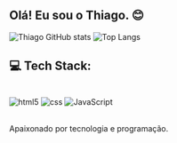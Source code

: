 
## Olá! Eu sou o Thiago. 😊

![Thiago GitHub stats](https://github-readme-stats.vercel.app/api?username=thiago3030&show_icons=true&theme=midnight-purple)
![Top Langs](https://github-readme-stats.vercel.app/api/top-langs/?username=thiago3030&langs_count=16&theme=midnight-purple)

## 💻 Tech Stack:

<div style="display: inline_block"><br/>
  <img align="center" alt="html5" src="https://img.shields.io/badge/HTML5-E34F26?style=for-the-badge&logo=html5&logoColor=white" />
  <img align="center" alt="css" src="https://img.shields.io/badge/CSS3-1572B6?style=for-the-badge&logo=css3&logoColor=white" />
  <img align="center" alt="JavaScript" src="https://img.shields.io/badge/JavaScript-F7DF1E?style=for-the-badge&logo=javascript&logoColor=black" />
</div><br/>

Apaixonado por tecnologia e programação.



